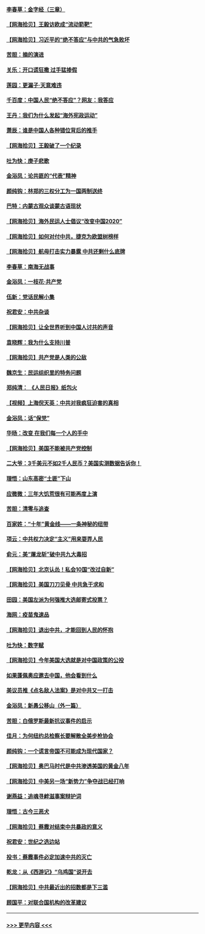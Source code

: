 #### [李春草：金字经（三章）](../pages/nsc993/n12383691.md?t=09070451) 
#### [【网海拾贝】王毅访欧成“流动箭靶”](../pages/nsc993/n12383338.md?t=09070451) 
#### [【网海拾贝】习近平的“绝不答应”与中共的气急败坏](../pages/nsc993/n12382819.md?t=09070451) 
#### [苦胆：摘的演进](../pages/nsc993/n12382619.md?t=09070451) 
#### [关乐：开口谎狂撒 过手猛掺假](../pages/nsc993/n12382604.md?t=09070451) 
#### [莲园：更漏子‧天意难违](../pages/nsc993/n12382598.md?t=09070451) 
#### [千百度：中国人民“绝不答应”？网友：我答应](../pages/nsc993/n12382024.md?t=09070451) 
#### [王丹：我们为什么发起“海外宪政运动”](../pages/nsc993/n12380286.md?t=09070451) 
#### [萧辰：谁是中国人各种错位背后的推手](../pages/nsc993/n12379800.md?t=09070451) 
#### [【网海拾贝】王毅破了一个纪录](../pages/nsc993/n12379251.md?t=09070451) 
#### [吐为快：庚子悲歌](../pages/nsc993/n12378821.md?t=09070451) 
#### [金浴凤：论共匪的“代表”精神](../pages/nsc993/n12377546.md?t=09070451) 
#### [颜纯钩：林郑的三权分工为一国两制送终](../pages/nsc993/n12377306.md?t=09070451) 
#### [巴特：内蒙古观众谈蒙古语现状](../pages/nsc993/n12376923.md?t=09070451) 
#### [【网海拾贝】海外民运人士倡议“改变中国2020”](../pages/nsc993/n12376682.md?t=09070451) 
#### [【网海拾贝】如何对付中共，捷克为欧盟树榜样](../pages/nsc993/n12374209.md?t=09070451) 
#### [【网海拾贝】航母打击实力暴露 中共还剩什么底牌](../pages/nsc993/n12371825.md?t=09070451) 
#### [李春草：南海无战事](../pages/nsc993/n12371159.md?t=09070451) 
#### [金浴凤：一枝花·共产党](../pages/nsc993/n12368757.md?t=09070451) 
#### [伍新：党话民解小集](../pages/nsc993/n12366907.md?t=09070451) 
#### [祝君安：中共杂谈](../pages/nsc993/n12366076.md?t=09070451) 
#### [【网海拾贝】让全世界听到中国人讨共的声音](../pages/nsc993/n12365569.md?t=09070451) 
#### [袁晓辉：我为什么支持川普](../pages/nsc993/n12362670.md?t=09070451) 
#### [【网海拾贝】共产党是人类的公敌](../pages/nsc993/n12363182.md?t=09070451) 
#### [魏京生：民运组织里的特务问题](../pages/nsc993/n12363010.md?t=09070451) 
#### [郑纯清： 《人民日报》纸包火](../pages/nsc993/n12362706.md?t=09070451) 
#### [【视频】上海倪天英：中共对我疯狂迫害的真相](../pages/nsc993/n12356341.md?t=09070451) 
#### [金浴凤：话“保党”](../pages/nsc993/n12361867.md?t=09070451) 
#### [华旸：改变 在我们每一个人的手中](../pages/nsc993/n12361774.md?t=09070451) 
#### [【网海拾贝】美国不能被共产党控制](../pages/nsc993/n12360271.md?t=09070451) 
#### [二大爷：3千美元不如2千人民币？美国实测数据告诉你！](../pages/nsc993/n12358563.md?t=09070451) 
#### [理悟：山东高密“土匪”下山](../pages/nsc993/n12358535.md?t=09070451) 
#### [应微微：三年大饥荒很有可能再度上演](../pages/nsc993/n12358523.md?t=09070451) 
#### [苦胆：清零与追查](../pages/nsc993/n12358501.md?t=09070451) 
#### [百家姓：“十年”黄金线——一条神秘的纽带](../pages/nsc993/n12358319.md?t=09070451) 
#### [项云：中共权力决定“主义”用来耍弄人民](../pages/nsc993/n12358172.md?t=09070451) 
#### [俞元：美“屠龙斩”破中共九大毒招](../pages/nsc993/n12357822.md?t=09070451) 
#### [【网海拾贝】北京认怂！私会10国“改过自新”](../pages/nsc993/n12357784.md?t=09070451) 
#### [【网海拾贝】美国刀刀见骨 中共急于求和](../pages/nsc993/n12355511.md?t=09070451) 
#### [田园：美国左派为何强推大选邮寄式投票？](../pages/nsc993/n12352963.md?t=09070451) 
#### [海网：疫苗鬼速品](../pages/nsc993/n12354438.md?t=09070451) 
#### [【网海拾贝】退出中共，才能回到人民的怀抱](../pages/nsc993/n12352634.md?t=09070451) 
#### [吐为快：数字赋](../pages/nsc993/n12352317.md?t=09070451) 
#### [【网海拾贝】今年美国大选就是对中国政策的公投](../pages/nsc993/n12350973.md?t=09070451) 
#### [如果蓬佩奥应邀去中国，他会看到什么](../pages/nsc993/n12350945.md?t=09070451) 
#### [美议员推《点名敌人法案》是对中共又一打击](../pages/nsc993/n12350765.md?t=09070451) 
#### [金浴凤：新愚公移山（外一篇）](../pages/nsc993/n12350253.md?t=09070451) 
#### [苦胆：白俄罗斯最新抗议事件的启示](../pages/nsc993/n12349989.md?t=09070451) 
#### [佳月：为何纽约总检察长要解散全美步枪协会](../pages/nsc993/n12349939.md?t=09070451) 
#### [颜纯钩：一个谎言帝国不可能成为现代国家？](../pages/nsc993/n12349898.md?t=09070451) 
#### [【网海拾贝】奥巴马时代是中共渗透美国的黄金八年](../pages/nsc993/n12349284.md?t=09070451) 
#### [【网海拾贝】中美另一场“新势力”争夺战已经打响](../pages/nsc993/n12346998.md?t=09070451) 
#### [谢燕益：追魂寻衅滋事案辩护词](../pages/nsc993/n12346892.md?t=09070451) 
#### [理悟：古今三恶犬](../pages/nsc993/n12345190.md?t=09070451) 
#### [【网海拾贝】蔡霞对结束中共暴政的意义](../pages/nsc993/n12344263.md?t=09070451) 
#### [祝君安：世纪之选边站](../pages/nsc993/n12342382.md?t=09070451) 
#### [投书：蔡霞事件必定加速中共的灭亡](../pages/nsc993/n12341881.md?t=09070451) 
#### [乾龙：从《西游记》“乌鸡国”说开去](../pages/nsc993/n12341690.md?t=09070451) 
#### [【网海拾贝】中共最近出的招数都是下三滥](../pages/nsc993/n12341593.md?t=09070451) 
#### [顾国平：对联合国机构的改革建议](../pages/nsc993/n12339928.md?t=09070451) 

----
#### [ >>> 更早内容 <<< ](../indexes/nsc993-earlier.md)
